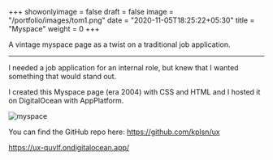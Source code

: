+++
showonlyimage = false
draft = false
image = "/portfolio/images/tom1.png"
date = "2020-11-05T18:25:22+05:30"
title = "Myspace"
weight = 0
+++

A vintage myspace page as a twist on a traditional job application.
<!--more-->
---
I needed a job application for an internal role, but knew that I wanted something that would stand out.

I created this Myspace page (era 2004) with CSS and HTML and I hosted it on DigitalOcean with AppPlatform.

![myspace](/portfolio/images/myspaceapp.png)

You can find the GitHub repo here: https://github.com/kplsn/ux


https://ux-quvlf.ondigitalocean.app/